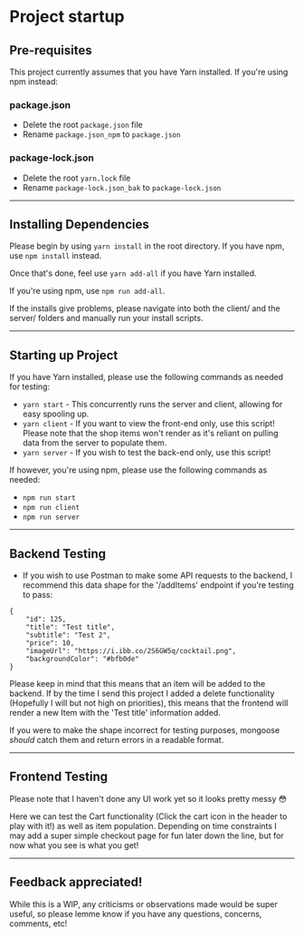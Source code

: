 # Project startup

## Pre-requisites


This project currently assumes that you have Yarn installed. If you're using npm instead:

### **package.json**

- Delete the root `package.json` file
- Rename `package.json_npm` to `package.json`

### **package-lock.json**

- Delete the root `yarn.lock` file
- Rename `package-lock.json_bak` to `package-lock.json`

---

## Installing Dependencies

Please begin by using `yarn install` in the root directory. If you have npm, use `npm install` instead.

Once that's done, feel use `yarn add-all`  if you have Yarn installed.

If you're using npm, use `npm run add-all`.

If the installs give problems, please navigate into both the client/ and the server/ folders and manually run your install scripts.

---



## Starting up Project

If you have Yarn installed, please use the following commands as needed for testing:

- `yarn start` - This concurrently runs the server and client, allowing for easy spooling up. 
- `yarn client` - If you want to view the front-end only, use this script! Please note that the shop items won't render as it's reliant on pulling data from the server to populate them.
- `yarn server` - If you wish to test the back-end only, use this script!

If however, you're using npm, please use the following commands as needed:

- `npm run start`
- `npm run client`
- `npm run server`

---

## Backend Testing

- If you wish to use Postman to make some API requests to the backend, I recommend this data shape for the '/addItems' endpoint if you're testing to pass:

```
{
    "id": 125,
    "title": "Test title",
    "subtitle": "Test 2",
    "price": 10,
    "imageUrl": "https://i.ibb.co/2S6GW5q/cocktail.png",
    "backgroundColor": "#bfb0de"
}
```

Please keep in mind that this means that an item will be added to the backend. If by the time I send this project I added a delete functionality (Hopefully I will but not high on priorities), this means that the frontend will render a new Item with the 'Test title' information added.

If you were to make the shape incorrect for testing purposes, mongoose _should_ catch them and return errors in a readable format.

---

## Frontend Testing

Please note that I haven't done any UI work yet so it looks pretty messy 😳 

Here we can test the Cart functionality (Click the cart icon in the header to play with it!) as well as item population. Depending on time constraints I may add a super simple checkout page for fun later down the line, but for now what you see is what you get!

---

## Feedback appreciated!

While this is a WIP, any criticisms or observations made would be super useful, so please lemme know if you have any questions, concerns, comments, etc!
